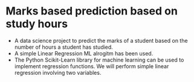 # Marks based prediction based on study hours
- A data science project to predict the marks of a student based on the number of hours a student has studied.
- A simple Linear Regression ML alrogitm has been used.
- The Python Scikit-Learn library for machine learning can be used to implement regression functions. We will perform simple linear regression involving two variables.
